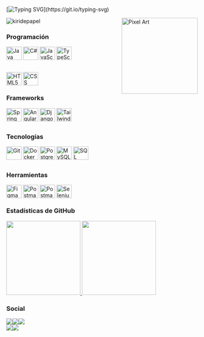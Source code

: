 [![Typing SVG](https://readme-typing-svg.demolab.com?font=Fira+Code&pause=1000&color=49F798&width=435&lines=Hola!+Mi+nombre+es+Brian+Uceda+C%3A;Me+enfoco+en+el+Desarrollo+Backend!)](https://git.io/typing-svg)

<img src="https://github.com/user-attachments/assets/3dd95ed7-9349-404f-8506-a3ad9a4cf5fb" alt="Pixel Art" align="right" width="200">

<!-- <div style="display:flex;justify-content:center;"> -->
<p align="left"> <img src="https://komarev.com/ghpvc/?username=kiridepapel&label=Visitas%20de%20Perfil&color=000000&style=flat" alt="kiridepapel" /> </p>
<!-- </div> -->

### Programación
<div style="display: inline_block;">
    <img align="center" alt="Java" height="35" width="40" src="https://svgl.app/library/java.svg">
    <!-- <img align="center" alt="Python" height="35" width="40" src="https://svgl.app/library/pythosn.svg"> -->
    <img align="center" alt="C#" height="35" width="40" src="https://svgl.app/library/csharp.svg">
    <img align="center" alt="JavaScript" height="35" width="40" src="https://svgl.app/library/javascript.svg">
    <img align="center" alt="TypeScript" height="35" width="40" src="https://svgl.app/library/typescript.svg">
    <br><br>
    <div style="margin-top:15px">
        <img align="center" alt="HTML5" height="35" width="40" src="https://svgl.app/library/html5.svg">
        <img align="center" alt="CSS" height="35" width="40" src="https://svgl.app/library/css.svg">
        <!-- <img align="center" alt="SCSS" height="35" width="40" src="https://www.svgrepo.com/svg/374061/sass.png"> -->
    </div>
</div>

### Frameworks
<div style="display: inline_block; margin-bottom:30px">
    <img align="center" alt="Spring Boot" height="35" width="40" src="https://svgl.app/library/spring.svg">
    <img align="center" alt="Angular" height="35" width="40" src="https://svgl.app/library/angular.svg">
    <img align="center" alt="Django" height="35" width="40" src="https://svgl.app/library/django.svg">
    <img align="center" alt="Tailwind CSS" height="35" width="40" src="https://svgl.app/library/tailwindcss.svg">
</div>

### Tecnologías
<div style="display: inline_block; margin-bottom:30px">
    <img align="center" alt="Git" height="35" width="40" src="https://svgl.app/library/git.svg">
    <img align="center" alt="Docker" height="35" width="40" src="https://svgl.app/library/docker.svg">
    <img align="center" alt="PostgreSQL" height="35" width="40" src="https://svgl.app/library/postgresql.svg">
    <img align="center" alt="MySQL" height="35" width="40" src="https://svgl.app/library/mysql.svg">
    <img align="center" alt="SQL Server" height="35" width="40" src="https://svgl.app/library/sql-server.svg">
</div>

### Herramientas
<div style="display: inline_block">
    <img align="center" alt="Figma" height="35" width="40" src="https://svgl.app/library/figma.svg">
    <img align="center" alt="Postman" height="35" width="40" src="https://svgl.app/library/postman.svg">
    <img align="center" alt="Postman" height="35" width="40" src="https://svgl.app/library/firebase.svg">
    <img align="center" alt="Selenium" height="35" width="40" src="https://raw.githubusercontent.com/detain/svg-logos/780f25886640cef088af994181646db2f6b1a3f8/svg/selenium-logo.svg">
</div>

### Estadísticas de GitHub
<div align="start" style="display: flex; flex-wrap:wrap">
  <a href="https://github.com/brianuceda">
    <img height="195px" src="https://github-readme-stats.vercel.app/api?username=brianuceda&show_icons=true&theme=one_dark_pro&include_all_commits=true&count_private=true"/>
    <img height="195px" src="https://github-readme-stats.vercel.app/api/top-langs/?username=brianuceda&layout=compact&langs_count=7&theme=one_dark_pro"/>
  </a>
</div>

### Social
<div style="display:flex;flex-direction:column">
<div style="display:flex;">
    <a href="https://www.linkedin.com/in/brianuceda" target="_blank">
        <img src="https://img.shields.io/badge/LinkedIn-0A66C2?style=flat&logo=linkedin&logoColor=white" target="_blank">
    </a>
    <a href="mailto:brian.uceda@hotmail.com">
        <img src="https://img.shields.io/badge/Outlook-0078D4?style=flat&logo=microsoft-outlook&logoColor=white" target="_blank">
    </a>
    <a href="https://wa.me/953258948" target="_blank">
        <img src="https://img.shields.io/badge/WhatsApp-25D366?style=flat&logo=whatsapp&logoColor=white" target="_blank">
    </a> 
</div>
<div style="display:flex;">
    <a href="https://leetcode.com/u/Kiridepapel/" target="_blank">
        <img src="https://img.shields.io/badge/-LeetCode-FFA116?style=flat&logo=LeetCode&logoColor=black" target="_blank">
    </a> 
    <a href="https://www.youtube.com/@kuki0607">
        <img src="https://img.shields.io/badge/YouTube-FF0000?style=flat&logo=youtube&logoColor=white" target="_blank">
    </a>
</div>
</div>
